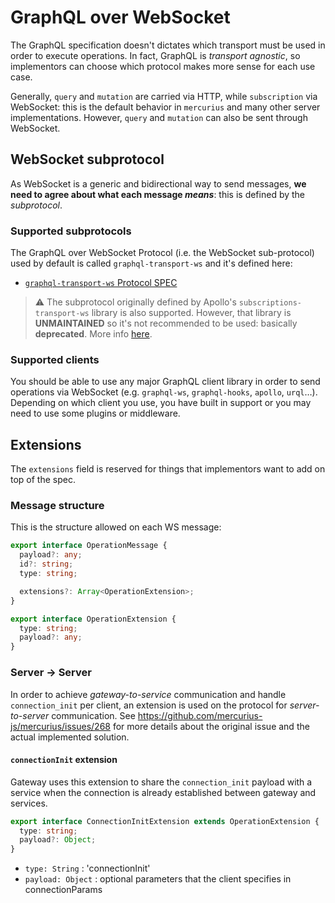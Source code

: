 # GraphQL over WebSocket

The GraphQL specification doesn't dictates which transport must be used in order to execute operations. In fact, GraphQL is _transport agnostic_, so implementors can choose which protocol makes more sense for each use case.

Generally, `query` and `mutation` are carried via HTTP, while `subscription` via WebSocket: this is the default behavior in `mercurius` and many other server implementations. However, `query` and `mutation` can also be sent through WebSocket.

## WebSocket subprotocol

As WebSocket is a generic and bidirectional way to send messages, **we need to agree about what each message _means_**: this is defined by the _subprotocol_.

### Supported subprotocols

The GraphQL over WebSocket Protocol (i.e. the WebSocket sub-protocol) used by default is called `graphql-transport-ws` and it's defined here:

- [`graphql-transport-ws` Protocol SPEC](https://github.com/enisdenjo/graphql-ws/blob/master/PROTOCOL.md)

> ⚠️ The subprotocol originally defined by Apollo's `subscriptions-transport-ws` library is also supported. However, that library is **UNMAINTAINED** so it's not recommended to be used: basically **deprecated**. More info [here](https://github.com/apollographql/subscriptions-transport-ws/).

### Supported clients

You should be able to use any major GraphQL client library in order to send operations via WebSocket (e.g. `graphql-ws`, `graphql-hooks`, `apollo`, `urql`…). Depending on which client you use, you have built in support or you may need to use some plugins or middleware.

## Extensions

The `extensions` field is reserved for things that implementors want to add on top of the spec.

### Message structure

This is the structure allowed on each WS message:

```ts
export interface OperationMessage {
  payload?: any;
  id?: string;
  type: string;

  extensions?: Array<OperationExtension>;
}

export interface OperationExtension {
  type: string;
  payload?: any;
}
```

### Server -> Server

In order to achieve _gateway-to-service_ communication and handle `connection_init` per client, an extension is used on the protocol for _server-to-server_ communication. See https://github.com/mercurius-js/mercurius/issues/268 for more details about the original issue and the actual implemented solution.

#### `connectionInit` extension

Gateway uses this extension to share the `connection_init` payload with a service when the connection is already established between gateway and services.

```ts
export interface ConnectionInitExtension extends OperationExtension {
  type: string;
  payload?: Object;
}
```

- `type: String` : 'connectionInit'
- `payload: Object` : optional parameters that the client specifies in connectionParams

